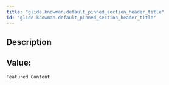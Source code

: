 ```yaml
---
title: "glide.knowman.default_pinned_section_header_title"
id: "glide.knowman.default_pinned_section_header_title"
---
```

## Description



## Value: 
```
Featured Content
```